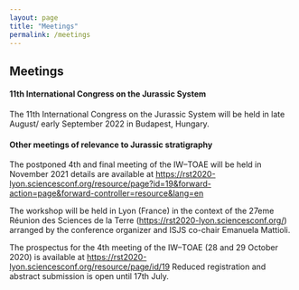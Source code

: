 ```yaml
---
layout: page
title: "Meetings"
permalink: /meetings
---
```

## Meetings

#### 11th International Congress on the Jurassic System
The 11th International Congress on the Jurassic System will be held in late August/ early September 2022 in Budapest, Hungary.

#### Other meetings of relevance to Jurassic stratigraphy
The postponed 4th and final meeting of the IW–TOAE will be held in November 2021 details are available at <https://rst2020-lyon.sciencesconf.org/resource/page?id=19&forward-action=page&forward-controller=resource&lang=en>  
 
The workshop will be held in Lyon (France) in the context of the 27eme Réunion des Sciences de la Terre (<https://rst2020-lyon.sciencesconf.org/>) arranged by the conference organizer and ISJS co-chair Emanuela Mattioli.

The prospectus for the 4th meeting of the IW–TOAE (28 and 29 October 2020) is available at <https://rst2020-lyon.sciencesconf.org/resource/page/id/19>
Reduced registration and abstract submission is open until 17th July.  
